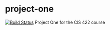 # project-one
[![Build Status](https://travis-ci.org/Team-Enthusiasm/project-one.svg?branch=master)](https://travis-ci.org/Team-Enthusiasm/project-one)
Project One for the CIS 422 course
